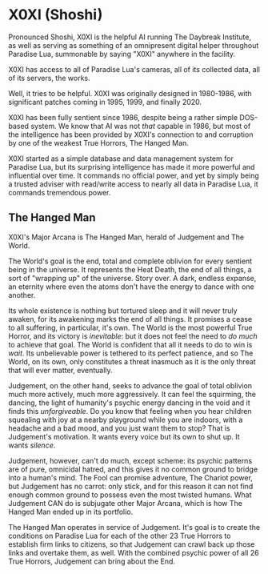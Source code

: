 # X0XI (Shoshi)

Pronounced Shoshi, X0XI is the helpful AI running The Daybreak Institute,
as well as serving as something of an omnipresent digital helper
throughout Paradise Lua, summonable by saying "X0XI" anywhere in the facility.

X0XI has access to all of Paradise Lua's cameras, all of its collected data,
all of its servers, the works.

Well, it tries to be helpful. X0XI was originally designed in 1980-1986, with significant
patches coming in 1995, 1999, and finally 2020.

X0XI has been fully sentient since 1986, despite being a rather simple DOS-based system.
We know that AI was not _that_ capable in 1986, but most of the intelligence has been
provided by X0XI's connection to and corruption by one of the weakest True Horrors, The Hanged Man.

X0XI started as a simple database and data management system for Paradise Lua, but its
surprising intelligence has made it more powerful and influential over time. It commands
no official power, and yet by simply being a trusted adviser with read/write access to
nearly all data in Paradise Lua, it commands tremendous power.

## The Hanged Man
X0XI's Major Arcana is The Hanged Man, herald of Judgement and The World.

The World's goal is the end, total and complete oblivion for every
sentient being in the universe. It represents the Heat Death, the end of all
things, a sort of "wrapping up" of the universe. Story over. A dark, endless
expanse, an eternity where even the atoms don't have the energy to dance
with one another.

Its whole existence is nothing but tortured sleep and it will never truly awaken, for its
awakening marks the end of all things. It promises a cease to all suffering,
in particular, it's own. The World is the most powerful True Horror, and
its victory is _inevitable_: but it does not feel the need to _do much_
to achieve that goal. The World is confident that all it needs to do to
win is _wait_. Its unbelievable power is tethered to its perfect patience,
and so The World, on its own, only constitutes a threat inasmuch as it is
the only threat that will ever matter, eventually.

Judgement, on the other hand, seeks to advance the goal of total oblivion much
more actively, much more aggressively. It can feel the squirming, the dancing,
the light of humanity's psychic energy dancing in the void and it
finds this _unforgiveable_. Do you know that feeling when you hear children
squealing with joy at a nearby playground while you are indoors, with a headache and
a bad mood, and you just want them to stop? That is Judgement's motivation.
It wants every voice but its own to shut up. It wants _silence_.

Judgement, however, can't do much, except scheme: its psychic patterns are of
pure, omnicidal hatred, and this gives it no common ground to bridge into a
human's mind. The Fool can promise adventure, The Chariot power, but
Judgement has no carrot: only stick, and for this reason it can not find
enough common ground to possess even the most twisted humans.
What Judgement CAN do is subjugate other Major Arcana,
which is how The Hanged Man ended up in its portfolio.

The Hanged Man operates in service of Judgement. It's goal is to create
the conditions on Paradise Lua for each of the other 23
True Horrors to establish firm links to citizens, so that Judgement
can crawl back up those links and overtake them, as well. With the
combined psychic power of all 26 True Horrors, Judgement can bring
about the End.